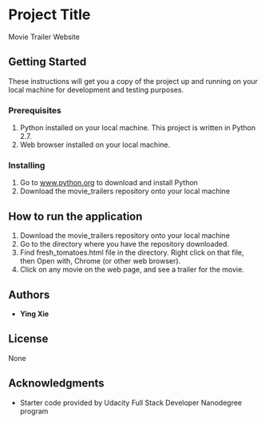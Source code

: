 # Project Title

Movie Trailer Website

## Getting Started

These instructions will get you a copy of the project up and running on your local machine for development and testing purposes. 

### Prerequisites

1. Python installed on your local machine. This project is written in Python 2.7.
2. Web browser installed on your local machine.

### Installing

1. Go to www.python.org to download and install Python
2. Download the movie_trailers repository onto your local machine

## How to run the application

1. Download the movie_trailers repository onto your local machine
2. Go to the directory where you have the repository downloaded. 
3. Find fresh_tomatoes.html file in the directory.  Right click on that file, then Open with, Chrome (or other web browser).
4. Click on any movie on the web page, and see a trailer for the movie.


## Authors

* **Ying Xie** 

## License

None

## Acknowledgments

* Starter code provided by Udacity Full Stack Developer Nanodegree program

